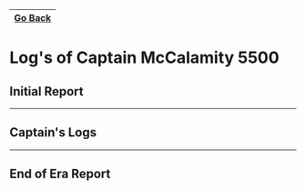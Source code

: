 |[Go Back](./../README.md)|
|-------------|
# Log's of Captain McCalamity 5500
## Initial Report

---

## Captain's Logs


---

## End of Era Report